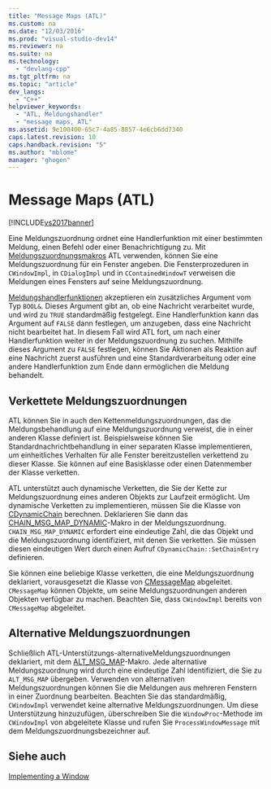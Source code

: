 ```yaml
---
title: "Message Maps (ATL)"
ms.custom: na
ms.date: "12/03/2016"
ms.prod: "visual-studio-dev14"
ms.reviewer: na
ms.suite: na
ms.technology: 
  - "devlang-cpp"
ms.tgt_pltfrm: na
ms.topic: "article"
dev_langs: 
  - "C++"
helpviewer_keywords: 
  - "ATL, Meldungshandler"
  - "message maps, ATL"
ms.assetid: 9e100400-65c7-4a85-8857-4e6cb6dd7340
caps.latest.revision: 10
caps.handback.revision: "5"
ms.author: "mblome"
manager: "ghogen"
---
```

# Message Maps (ATL)
[!INCLUDE[vs2017banner](../assembler/inline/includes/vs2017banner.md)]

Eine Meldungszuordnung ordnet eine Handlerfunktion mit einer bestimmten Meldung, einen Befehl oder einer Benachrichtigung zu.  Mit [Meldungszuordnungsmakros](../atl/reference/message-map-macros-atl.md) ATL verwenden, können Sie eine Meldungszuordnung für ein Fenster angeben.  Die Fensterprozeduren in `CWindowImpl`, in `CDialogImpl` und in `CContainedWindowT` verweisen die Meldungen eines Fensters auf seine Meldungszuordnung.  
  
 [Meldungshandlerfunktionen](../atl/message-handler-functions.md) akzeptieren ein zusätzliches Argument vom Typ `BOOL&`.  Dieses Argument gibt an, ob eine Nachricht verarbeitet wurde, und wird zu `TRUE` standardmäßig festgelegt.  Eine Handlerfunktion kann das Argument auf `FALSE` dann festlegen, um anzugeben, dass eine Nachricht nicht bearbeitet hat.  In diesem Fall wird ATL fort, um nach einer Handlerfunktion weiter in der Meldungszuordnung zu suchen.  Mithilfe dieses Argument zu `FALSE` festlegen, können Sie Aktionen als Reaktion auf eine Nachricht zuerst ausführen und eine Standardverarbeitung oder eine andere Handlerfunktion zum Ende dann ermöglichen die Meldung behandelt.  
  
## Verkettete Meldungszuordnungen  
 ATL können Sie in auch den Kettenmeldungszuordnungen, das die Meldungsbehandlung auf eine Meldungszuordnung verweist, die in einer anderen Klasse definiert ist.  Beispielsweise können Sie Standardnachrichtbehandlung in einer separaten Klasse implementieren, um einheitliches Verhalten für alle Fenster bereitzustellen verkettend zu dieser Klasse.  Sie können auf eine Basisklasse oder einen Datenmember der Klasse verketten.  
  
 ATL unterstützt auch dynamische Verketten, die Sie der Kette zur Meldungszuordnung eines anderen Objekts zur Laufzeit ermöglicht.  Um dynamische Verketten zu implementieren, müssen Sie die Klasse von [CDynamicChain](../atl/reference/cdynamicchain-class.md) berechnen.  Deklarieren Sie dann das [CHAIN\_MSG\_MAP\_DYNAMIC](../Topic/CHAIN_MSG_MAP_DYNAMIC.md)\-Makro in der Meldungszuordnung.  `CHAIN_MSG_MAP_DYNAMIC` erfordert eine eindeutige Zahl, die das Objekt und die Meldungszuordnung identifiziert, mit denen Sie verketten.  Sie müssen diesen eindeutigen Wert durch einen Aufruf `CDynamicChain::SetChainEntry` definieren.  
  
 Sie können eine beliebige Klasse verketten, die eine Meldungszuordnung deklariert, vorausgesetzt die Klasse von [CMessageMap](../atl/reference/cmessagemap-class.md) abgeleitet.  `CMessageMap` können Objekte, um seine Meldungszuordnungen anderen Objekten verfügbar zu machen.  Beachten Sie, dass `CWindowImpl` bereits von `CMessageMap` abgeleitet.  
  
## Alternative Meldungszuordnungen  
 Schließlich ATL\-Unterstützungs\-alternativeMeldungszuordnungen deklariert, mit dem [ALT\_MSG\_MAP](../Topic/ALT_MSG_MAP.md)\-Makro.  Jede alternative Meldungszuordnung wird durch eine eindeutige Zahl identifiziert, die Sie zu `ALT_MSG_MAP` übergeben.  Verwenden von alternativen Meldungszuordnungen können Sie die Meldungen aus mehreren Fenstern in einer Zuordnung bearbeiten.  Beachten Sie das standardmäßig, `CWindowImpl` verwendet keine alternative Meldungszuordnungen.  Um diese Unterstützung hinzuzufügen, überschreiben Sie die `WindowProc`\-Methode im `CWindowImpl` von abgeleitete Klasse und rufen Sie `ProcessWindowMessage` mit dem Meldungszuordnungsbezeichner auf.  
  
## Siehe auch  
 [Implementing a Window](../atl/implementing-a-window.md)